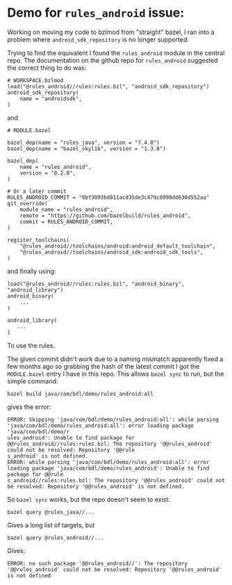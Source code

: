 # Demo for `rules_android` issue:

Working on moving my code to bzlmod from "straight" bazel, I ran into a problem where `android_sdk_repository` is no longer supported.

Trying to find the equivalent I found the `rules_android` module in the central repo.
The documentation on the github repo for `rules_android` suggested the correct thing to do was:

```
# WORKSPACE.bzlmod
load("@rules_android//rules:rules.bzl", "android_sdk_repository")
android_sdk_repository(
    name = "androidsdk",
)
```

and
```
# MODULE.bazel

bazel_dep(name = "rules_java", version = "7.4.0")
bazel_dep(name = "bazel_skylib", version = "1.3.0")

bazel_dep(
    name = "rules_android",
    version = "0.2.0",
)

# Or a later commit
RULES_ANDROID_COMMIT = "0bf3093bd011acd35de3c479c8990dd630d552aa"
git_override(
    module_name = "rules_android",
    remote = "https://github.com/bazelbuild/rules_android",
    commit = RULES_ANDROID_COMMIT,
)

register_toolchains(
    "@rules_android//toolchains/android:android_default_toolchain",
    "@rules_android//toolchains/android_sdk:android_sdk_tools",
)
```

and finally using:
```
load("@rules_android//rules:rules.bzl", "android_binary", "android_library")
android_binary(
    ...
)

android_library(
   ...
)
```

To use the rules.

The given commit didn't work due to a naming mismatch apparently fixed a few months ago so grabbing
the hash of the latest commit I got the `MODULE.bazel` entry I have in this repo.
This allows `bazel sync` to run, but the simple command:

```
bazel build java/com/bdl/demo/rules_android:all
```

gives the error:

```
ERROR: Skipping 'java/com/bdl/demo/rules_android:all': while parsing 'java/com/bdl/demo/rules_android:all': error loading package 'java/com/bdl/demo/r
ules_android': Unable to find package for @@rules_android//rules:rules.bzl: The repository '@@rules_android' could not be resolved: Repository '@@rule
s_android' is not defined.
ERROR: while parsing 'java/com/bdl/demo/rules_android:all': error loading package 'java/com/bdl/demo/rules_android': Unable to find package for @@rule
s_android//rules:rules.bzl: The repository '@@rules_android' could not be resolved: Repository '@@rules_android' is not defined.
```

So `bazel sync` works, but the repo doesn't seem to exist:

```
bazel query @rules_java//...
```

Gives a long list of targets, but 

```
bazel query @rules_android//...
```

Gives:

```
ERROR: no such package '@@rules_android//': The repository '@@rules_android' could not be resolved: Repository '@@rules_android' is not defined
```